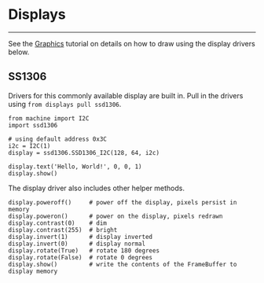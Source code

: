 # Displays

---

See the [Graphics](graphics.md) tutorial on details on how to draw using the display drivers below.

## SS1306

Drivers for this commonly available display are built in. Pull in the drivers using `from displays pull ssd1306`.

```
from machine import I2C
import ssd1306

# using default address 0x3C
i2c = I2C(1)
display = ssd1306.SSD1306_I2C(128, 64, i2c)

display.text('Hello, World!', 0, 0, 1)
display.show()
```

The display driver also includes other helper methods.

```
display.poweroff()     # power off the display, pixels persist in memory
display.poweron()      # power on the display, pixels redrawn
display.contrast(0)    # dim
display.contrast(255)  # bright
display.invert(1)      # display inverted
display.invert(0)      # display normal
display.rotate(True)   # rotate 180 degrees
display.rotate(False)  # rotate 0 degrees
display.show()         # write the contents of the FrameBuffer to display memory
```